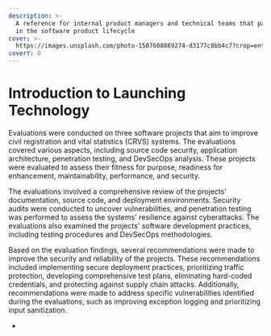 ```yaml
---
description: >-
  A reference for internal product managers and technical teams that participate
  in the software product lifecycle
cover: >-
  https://images.unsplash.com/photo-1507608869274-d3177c8bb4c7?crop=entropy&cs=srgb&fm=jpg&ixid=M3wxOTcwMjR8MHwxfHNlYXJjaHw2fHxsYXVuY2h8ZW58MHx8fHwxNzE1MjA1NjU0fDA&ixlib=rb-4.0.3&q=85
coverY: 0
---
```


# Introduction to Launching Technology

Evaluations were conducted on three software projects that aim to improve civil registration and vital statistics (CRVS) systems. The evaluations covered various aspects, including source code security, application architecture, penetration testing, and DevSecOps analysis. These projects were evaluated to assess their fitness for purpose, readiness for enhancement, maintainability, performance, and security.

The evaluations involved a comprehensive review of the projects' documentation, source code, and deployment environments. Security audits were conducted to uncover vulnerabilities, and penetration testing was performed to assess the systems' resilience against cyberattacks. The evaluations also examined the projects' software development practices, including testing procedures and DevSecOps methodologies.

Based on the evaluation findings, several recommendations were made to improve the security and reliability of the projects. These recommendations included implementing secure deployment practices, prioritizing traffic protection, developing comprehensive test plans, eliminating hard-coded credentials, and protecting against supply chain attacks. Additionally, recommendations were made to address specific vulnerabilities identified during the evaluations, such as improving exception logging and prioritizing input sanitization.

*
